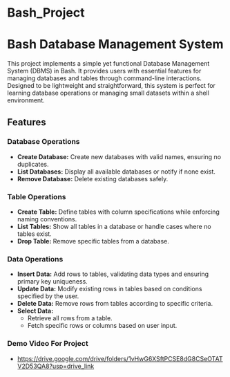 # Bash_Project
# Bash Database Management System

This project implements a simple yet functional Database Management System (DBMS) in Bash. It provides users with essential features for managing databases and tables through command-line interactions. Designed to be lightweight and straightforward, this system is perfect for learning database operations or managing small datasets within a shell environment.

## Features

### Database Operations
- **Create Database:** Create new databases with valid names, ensuring no duplicates.
- **List Databases:** Display all available databases or notify if none exist.
- **Remove Database:** Delete existing databases safely.

### Table Operations
- **Create Table:** Define tables with column specifications while enforcing naming conventions.
- **List Tables:** Show all tables in a database or handle cases where no tables exist.
- **Drop Table:** Remove specific tables from a database.

### Data Operations
- **Insert Data:** Add rows to tables, validating data types and ensuring primary key uniqueness.
- **Update Data:** Modify existing rows in tables based on conditions specified by the user.
- **Delete Data:** Remove rows from tables according to specific criteria.
- **Select Data:** 
  - Retrieve all rows from a table.
  - Fetch specific rows or columns based on user input.
### Demo Video For Project
- https://drive.google.com/drive/folders/1vHwG6XSftPCSE8dG8CSeOTATV2D53QA8?usp=drive_link
